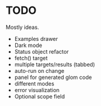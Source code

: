 # TODO

Mostly ideas.

* Examples drawer
* Dark mode
* Status object refactor
* fetch() target
* multiple targets/results (tabbed)
* auto-run on change
* panel for generated glom code
* different modes
* error visualization
* Optional scope field